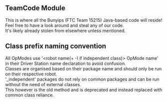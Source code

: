 ## TeamCode Module
This is where all the Bunyips (FTC Team 15215) Java-based code will reside!  
Feel free to have a look around and steal any of our code.  
It's likely already stolen from elsewhere unless mentioned.

## Class prefix naming convention
All OpModes use '<robot name(+ -I if independent class)> OpMode name' in their Driver Station name declaration to avoid confusion.  
Classes are organised based on their package name and should only be run on their respective robot.  
'_independent' packages do not rely on common packages and can be run without the need of external classes.  
This however is the old method and is deprecated and instead replaced with common class reliance.

